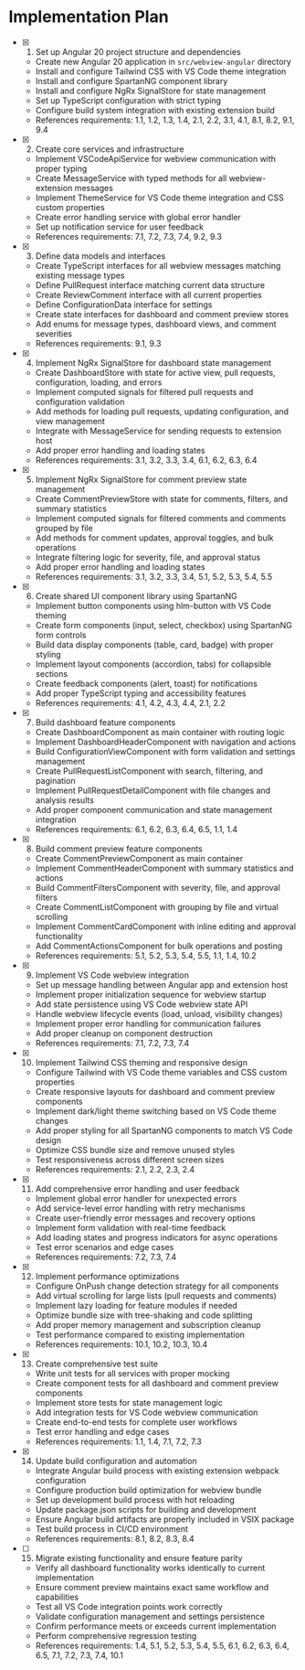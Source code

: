 # Implementation Plan

- [x] 1. Set up Angular 20 project structure and dependencies
  - Create new Angular 20 application in `src/webview-angular` directory
  - Install and configure Tailwind CSS with VS Code theme integration
  - Install and configure SpartanNG component library
  - Install and configure NgRx SignalStore for state management
  - Set up TypeScript configuration with strict typing
  - Configure build system integration with existing extension build
  - References requirements: 1.1, 1.2, 1.3, 1.4, 2.1, 2.2, 3.1, 4.1, 8.1, 8.2, 9.1, 9.4

- [x] 2. Create core services and infrastructure
  - Implement VSCodeApiService for webview communication with proper typing
  - Create MessageService with typed methods for all webview-extension messages
  - Implement ThemeService for VS Code theme integration and CSS custom properties
  - Create error handling service with global error handler
  - Set up notification service for user feedback
  - References requirements: 7.1, 7.2, 7.3, 7.4, 9.2, 9.3

- [x] 3. Define data models and interfaces
  - Create TypeScript interfaces for all webview messages matching existing message types
  - Define PullRequest interface matching current data structure
  - Create ReviewComment interface with all current properties
  - Define ConfigurationData interface for settings
  - Create state interfaces for dashboard and comment preview stores
  - Add enums for message types, dashboard views, and comment severities
  - References requirements: 9.1, 9.3

- [x] 4. Implement NgRx SignalStore for dashboard state management
  - Create DashboardStore with state for active view, pull requests, configuration, loading, and errors
  - Implement computed signals for filtered pull requests and configuration validation
  - Add methods for loading pull requests, updating configuration, and view management
  - Integrate with MessageService for sending requests to extension host
  - Add proper error handling and loading states
  - References requirements: 3.1, 3.2, 3.3, 3.4, 6.1, 6.2, 6.3, 6.4

- [x] 5. Implement NgRx SignalStore for comment preview state management
  - Create CommentPreviewStore with state for comments, filters, and summary statistics
  - Implement computed signals for filtered comments and comments grouped by file
  - Add methods for comment updates, approval toggles, and bulk operations
  - Integrate filtering logic for severity, file, and approval status
  - Add proper error handling and loading states
  - References requirements: 3.1, 3.2, 3.3, 3.4, 5.1, 5.2, 5.3, 5.4, 5.5

- [x] 6. Create shared UI component library using SpartanNG
  - Implement button components using hlm-button with VS Code theming
  - Create form components (input, select, checkbox) using SpartanNG form controls
  - Build data display components (table, card, badge) with proper styling
  - Implement layout components (accordion, tabs) for collapsible sections
  - Create feedback components (alert, toast) for notifications
  - Add proper TypeScript typing and accessibility features
  - References requirements: 4.1, 4.2, 4.3, 4.4, 2.1, 2.2

- [x] 7. Build dashboard feature components
  - Create DashboardComponent as main container with routing logic
  - Implement DashboardHeaderComponent with navigation and actions
  - Build ConfigurationViewComponent with form validation and settings management
  - Create PullRequestListComponent with search, filtering, and pagination
  - Implement PullRequestDetailComponent with file changes and analysis results
  - Add proper component communication and state management integration
  - References requirements: 6.1, 6.2, 6.3, 6.4, 6.5, 1.1, 1.4

- [x] 8. Build comment preview feature components
  - Create CommentPreviewComponent as main container
  - Implement CommentHeaderComponent with summary statistics and actions
  - Build CommentFiltersComponent with severity, file, and approval filters
  - Create CommentListComponent with grouping by file and virtual scrolling
  - Implement CommentCardComponent with inline editing and approval functionality
  - Add CommentActionsComponent for bulk operations and posting
  - References requirements: 5.1, 5.2, 5.3, 5.4, 5.5, 1.1, 1.4, 10.2

- [x] 9. Implement VS Code webview integration
  - Set up message handling between Angular app and extension host
  - Implement proper initialization sequence for webview startup
  - Add state persistence using VS Code webview state API
  - Handle webview lifecycle events (load, unload, visibility changes)
  - Implement proper error handling for communication failures
  - Add proper cleanup on component destruction
  - References requirements: 7.1, 7.2, 7.3, 7.4

- [x] 10. Implement Tailwind CSS theming and responsive design
  - Configure Tailwind with VS Code theme variables and CSS custom properties
  - Create responsive layouts for dashboard and comment preview components
  - Implement dark/light theme switching based on VS Code theme changes
  - Add proper styling for all SpartanNG components to match VS Code design
  - Optimize CSS bundle size and remove unused styles
  - Test responsiveness across different screen sizes
  - References requirements: 2.1, 2.2, 2.3, 2.4

- [x] 11. Add comprehensive error handling and user feedback
  - Implement global error handler for unexpected errors
  - Add service-level error handling with retry mechanisms
  - Create user-friendly error messages and recovery options
  - Implement form validation with real-time feedback
  - Add loading states and progress indicators for async operations
  - Test error scenarios and edge cases
  - References requirements: 7.2, 7.3, 7.4

- [x] 12. Implement performance optimizations
  - Configure OnPush change detection strategy for all components
  - Add virtual scrolling for large lists (pull requests and comments)
  - Implement lazy loading for feature modules if needed
  - Optimize bundle size with tree-shaking and code splitting
  - Add proper memory management and subscription cleanup
  - Test performance compared to existing implementation
  - References requirements: 10.1, 10.2, 10.3, 10.4

- [x] 13. Create comprehensive test suite
  - Write unit tests for all services with proper mocking
  - Create component tests for all dashboard and comment preview components
  - Implement store tests for state management logic
  - Add integration tests for VS Code webview communication
  - Create end-to-end tests for complete user workflows
  - Test error handling and edge cases
  - References requirements: 1.1, 1.4, 7.1, 7.2, 7.3

- [x] 14. Update build configuration and automation
  - Integrate Angular build process with existing extension webpack configuration
  - Configure production build optimization for webview bundle
  - Set up development build process with hot reloading
  - Update package.json scripts for building and development
  - Ensure Angular build artifacts are properly included in VSIX package
  - Test build process in CI/CD environment
  - References requirements: 8.1, 8.2, 8.3, 8.4

- [ ] 15. Migrate existing functionality and ensure feature parity
  - Verify all dashboard functionality works identically to current implementation
  - Ensure comment preview maintains exact same workflow and capabilities
  - Test all VS Code integration points work correctly
  - Validate configuration management and settings persistence
  - Confirm performance meets or exceeds current implementation
  - Perform comprehensive regression testing
  - References requirements: 1.4, 5.1, 5.2, 5.3, 5.4, 5.5, 6.1, 6.2, 6.3, 6.4, 6.5, 7.1, 7.2, 7.3, 7.4, 10.1